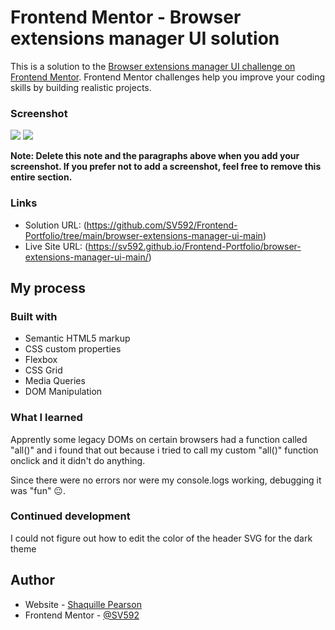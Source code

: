 # Frontend Mentor - Browser extensions manager UI solution

This is a solution to the [Browser extensions manager UI challenge on Frontend Mentor](https://www.frontendmentor.io/challenges/browser-extension-manager-ui-yNZnOfsMAp). Frontend Mentor challenges help you improve your coding skills by building realistic projects.

### Screenshot

![](./screenshot/desktop.png)
![](./screenshot/mobile.png)

**Note: Delete this note and the paragraphs above when you add your screenshot. If you prefer not to add a screenshot, feel free to remove this entire section.**

### Links

- Solution URL: (https://github.com/SV592/Frontend-Portfolio/tree/main/browser-extensions-manager-ui-main)
- Live Site URL: (https://sv592.github.io/Frontend-Portfolio/browser-extensions-manager-ui-main/)

## My process

### Built with

- Semantic HTML5 markup
- CSS custom properties
- Flexbox
- CSS Grid
- Media Queries
- DOM Manipulation

### What I learned

Apprently some legacy DOMs on certain browsers had a function called "all()" and i found that out because i tried to call my custom "all()" function onclick and it didn't do anything.

Since there were no errors nor were my console.logs working, debugging it was "fun" 😐.

### Continued development

I could not figure out how to edit the color of the header SVG for the dark theme

## Author

- Website - [Shaquille Pearson](https://shaquillepearson.com/)
- Frontend Mentor - [@SV592](https://www.frontendmentor.io/profile/SV592)
